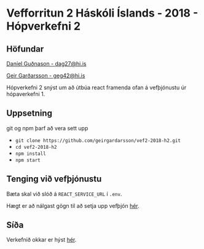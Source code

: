 # Vefforritun 2 Háskóli Íslands - 2018 -  Hópverkefni 2

## Höfundar

[Daníel Guðnason - dag27@hi.is](https://github.com/DanniGudna)

[Geir Garðarsson - geg42@hi.is](https://github.com/geirgardarsson)

Hópverkefni 2 snýst um að útbúa react framenda ofan á vefþjónustu úr hópaverkefni 1.

## Uppsetning

git og npm þarf að vera sett upp

* `git clone https://github.com/geirgardarsson/vef2-2018-h2.git`
* `cd vef2-2018-h2`
* `npm install`
* `npm start`

## Tenging við vefþjónustu

Bæta skal við slóð á `REACT_SERVICE_URL` í `.env`.

Hægt er að nálgast gögn til að setja upp vefþjón [hér](https://github.com/vefforritun/vef2-2018-h1-synilausn).


## Síða

Verkefnið okkar er hýst [hér](https://vefforritun2-2018-h2.herokuapp.com).
